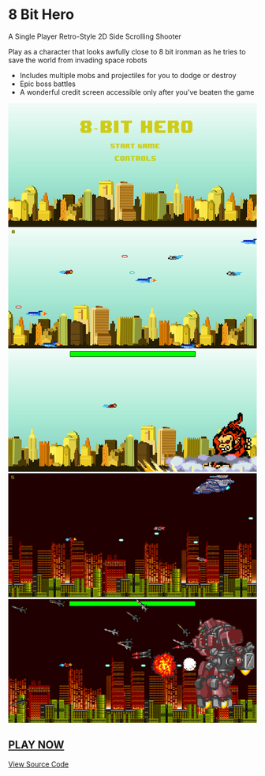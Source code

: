 # 8 Bit Hero
A Single Player Retro-Style 2D Side Scrolling Shooter

Play as a character that looks awfully close to 8 bit ironman as he tries to save the world from invading space robots
* Includes multiple mobs and projectiles for you to dodge or destroy
* Epic boss battles
* A wonderful credit screen accessible only after you've beaten the game

![](https://github.com/its007Kevin/8-Bit-Hero/blob/master/8%20Bit%20Hero%20Snapshot.PNG)
![](https://github.com/its007Kevin/8-Bit-Hero/blob/master/Capture.PNG)
![](https://github.com/its007Kevin/8-Bit-Hero/blob/master/Capture2.PNG)
![](https://github.com/its007Kevin/8-Bit-Hero/blob/master/Capture3.PNG)
![](https://github.com/its007Kevin/8-Bit-Hero/blob/master/Capture4.PNG)

## [**PLAY NOW**](https://github.com/its007Kevin/8-Bit-Hero/blob/master/8%20Bit%20Hero.jar)

[View Source Code](https://github.com/its007Kevin/8-Bit-Hero)
